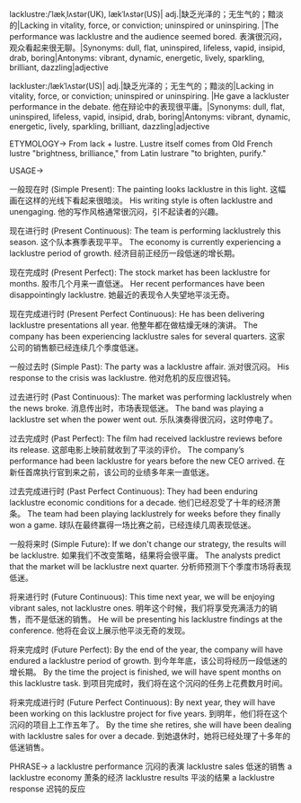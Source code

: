 lacklustre:/ˈlækˌlʌstər(UK), lækˈlʌstər(US)| adj.|缺乏光泽的；无生气的；黯淡的|Lacking in vitality, force, or conviction; uninspired or uninspiring. |The performance was lacklustre and the audience seemed bored. 表演很沉闷，观众看起来很无聊。|Synonyms: dull, flat, uninspired, lifeless, vapid, insipid, drab, boring|Antonyms: vibrant, dynamic, energetic, lively, sparkling, brilliant, dazzling|adjective

lackluster:/lækˈlʌstər(US)| adj.|缺乏光泽的；无生气的；黯淡的|Lacking in vitality, force, or conviction; uninspired or uninspiring. |He gave a lackluster performance in the debate. 他在辩论中的表现很平庸。|Synonyms: dull, flat, uninspired, lifeless, vapid, insipid, drab, boring|Antonyms: vibrant, dynamic, energetic, lively, sparkling, brilliant, dazzling|adjective


ETYMOLOGY->
From lack + lustre.  Lustre itself comes from Old French lustre "brightness, brilliance," from Latin lustrare "to brighten, purify."

USAGE->

一般现在时 (Simple Present):
The painting looks lacklustre in this light.  这幅画在这样的光线下看起来很暗淡。
His writing style is often lacklustre and unengaging. 他的写作风格通常很沉闷，引不起读者的兴趣。

现在进行时 (Present Continuous):
The team is performing lacklustrely this season.  这个队本赛季表现平平。
The economy is currently experiencing a lacklustre period of growth.  经济目前正经历一段低迷的增长期。

现在完成时 (Present Perfect):
The stock market has been lacklustre for months. 股市几个月来一直低迷。
Her recent performances have been disappointingly lacklustre. 她最近的表现令人失望地平淡无奇。

现在完成进行时 (Present Perfect Continuous):
He has been delivering lacklustre presentations all year. 他整年都在做枯燥无味的演讲。
The company has been experiencing lacklustre sales for several quarters.  这家公司的销售额已经连续几个季度低迷。

一般过去时 (Simple Past):
The party was a lacklustre affair. 派对很沉闷。
His response to the crisis was lacklustre. 他对危机的反应很迟钝。

过去进行时 (Past Continuous):
The market was performing lacklustrely when the news broke.  消息传出时，市场表现低迷。
The band was playing a lacklustre set when the power went out.  乐队演奏得很沉闷，这时停电了。

过去完成时 (Past Perfect):
The film had received lacklustre reviews before its release.  这部电影上映前就收到了平淡的评价。
The company’s performance had been lacklustre for years before the new CEO arrived.  在新任首席执行官到来之前，该公司的业绩多年来一直低迷。

过去完成进行时 (Past Perfect Continuous):
They had been enduring lacklustre economic conditions for a decade.  他们已经忍受了十年的经济萧条。
The team had been playing lacklustrely for weeks before they finally won a game.  球队在最终赢得一场比赛之前，已经连续几周表现低迷。

一般将来时 (Simple Future):
If we don't change our strategy, the results will be lacklustre.  如果我们不改变策略，结果将会很平庸。
The analysts predict that the market will be lacklustre next quarter.  分析师预测下个季度市场将表现低迷。

将来进行时 (Future Continuous):
This time next year, we will be enjoying vibrant sales, not lacklustre ones. 明年这个时候，我们将享受充满活力的销售，而不是低迷的销售。
He will be presenting his lacklustre findings at the conference. 他将在会议上展示他平淡无奇的发现。


将来完成时 (Future Perfect):
By the end of the year, the company will have endured a lacklustre period of growth. 到今年年底，该公司将经历一段低迷的增长期。
By the time the project is finished, we will have spent months on this lacklustre task. 到项目完成时，我们将在这个沉闷的任务上花费数月时间。

将来完成进行时 (Future Perfect Continuous):
By next year, they will have been working on this lacklustre project for five years. 到明年，他们将在这个沉闷的项目上工作五年了。
By the time she retires, she will have been dealing with lacklustre sales for over a decade. 到她退休时，她将已经处理了十多年的低迷销售。


PHRASE->
a lacklustre performance  沉闷的表演
lacklustre sales 低迷的销售
a lacklustre economy  萧条的经济
lacklustre results  平淡的结果
a lacklustre response  迟钝的反应
